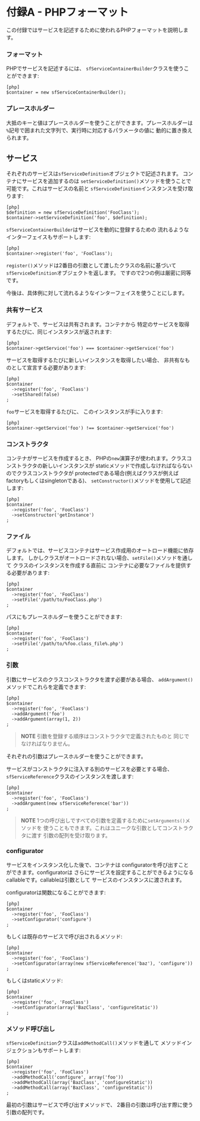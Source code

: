 付録A - PHPフォーマット
======================

この付録ではサービスを記述するために使われるPHPフォーマットを説明します。

### フォーマット

PHPでサービスを記述するには、
`sfServiceContainerBuilder`クラスを使うことができます:

    [php]
    $container = new sfServiceContainerBuilder();

### プレースホルダー

大抵のキーと値はプレースホルダーを使うことができます。プレースホルダーは
`%`記号で囲まれた文字列で、実行時に対応するパラメータの値に
動的に置き換えられます。

サービス
--------

それぞれのサービスは`sfServiceDefinition`オブジェクトで記述されます。
コンテナにサービスを追加するのは
`setServiceDefinition()`メソッドを使うことで可能です。これはサービスの名前と
`sfServiceDefinition`インスタンスを受け取ります:

    [php]
    $definition = new sfServiceDefinition('FooClass');
    $container->setServiceDefinition('foo', $definition);

`sfServiceContainerBuilder`はサービスを動的に登録するための
流れるようなインターフェイスもサポートします:

    [php]
    $container->register('foo', 'FooClass');

`register()`メソッドは2番目の引数として渡したクラスの名前に基づいて
`sfServiceDefinition`オブジェクトを返します。
ですので2つの例は厳密に同等です。

今後は、具体例に対して流れるようなインターフェイスを使うことにします。

### 共有サービス

デフォルトで、サービスは共有されます。コンテナから
特定のサービスを取得するたびに、同じインスタンスが返されます:

    [php]
    $container->getService('foo') === $container->getService('foo')

サービスを取得するたびに新しいインスタンスを取得したい場合、
非共有なものとして宣言する必要があります:

    [php]
    $container
      ->register('foo', 'FooClass')
      ->setShared(false)
    ;

`foo`サービスを取得するたびに、
このインスタンスが手に入ります:

    [php]
    $container->getService('foo') !== $container->getService('foo')

### コンストラクタ

コンテナがサービスを作成するとき、
PHPの`new`演算子が使われます。クラスコンストラクタの新しいインスタンスが
staticメソッドで作成しなければならないのでクラスコンストラクタが
protectedである場合(例えばクラスが例えばfactoryもしくはsingletonである)、
`setConstructor()`メソッドを使用して記述します:

    [php]
    $container
      ->register('foo', 'FooClass')
      ->setConstructor('getInstance')
    ;

### ファイル

デフォルトでは、サービスコンテナはサービス作成用のオートロード機能に依存します。
しかしクラスがオートロードされない場合、`setFile()`メソッドを通して
クラスのインスタンスを作成する直前に
コンテナに必要なファイルを提供する必要があります:

    [php]
    $container
      ->register('foo', 'FooClass')
      ->setFile('/path/to/FooClass.php')
    ;

パスにもプレースホルダーを使うことができます:

    [php]
    $container
      ->register('foo', 'FooClass')
      ->setFile('/path/to/%foo.class_file%.php')
    ;

### 引数

引数にサービスのクラスコンストラクタを渡す必要がある場合、
`addArgument()`メソッドでこれらを定義できます:

    [php]
    $container
      ->register('foo', 'FooClass')
      ->addArgument('foo')
      ->addArgument(array(1, 2))
    ;

>**NOTE**
>引数を登録する順序はコンストラクタで定義されたものと
>同じでなければなりません。

それぞれの引数はプレースホルダーを使うことができます。

サービスがコンストラクタに注入する別のサービスを必要とする場合、
`sfServiceReference`クラスのインスタンスを渡します:

    [php]
    $container
      ->register('foo', 'FooClass')
      ->addArgument(new sfServiceReference('bar'))
    ;

>**NOTE**
>1つの呼び出しですべての引数を定義するために`setArguments()`メソッドを
>使うこともできます。これはユニークな引数としてコンストラクタに渡す
>引数の配列を受け取ります。

### configurator

サービスをインスタンス化した後で、コンテナは
configuratorを呼び出すことができます。configuratorは
さらにサービスを設定することができるようになるcallableです。callableは引数として
サービスのインスタンスに渡されます。

configuratorは関数になることができます:

    [php]
    $container
      ->register('foo', 'FooClass')
      ->setConfigurator('configure')
    ;

もしくは既存のサービスで呼び出されるメソッド:

    [php]
    $container
      ->register('foo', 'FooClass')
      ->setConfigurator(array(new sfServiceReference('baz'), 'configure'))
    ;

もしくはstaticメソッド:

    [php]
    $container
      ->register('foo', 'FooClass')
      ->setConfigurator(array('BazClass', 'configureStatic'))
    ;

### メソッド呼び出し

`sfServiceDefinition`クラスは`addMethodCall()`メソッドを通して
メソッドインジェクションもサポートします:

    [php]
    $container
      ->register('foo', 'FooClass')
      ->addMethodCall('configure', array('foo'))
      ->addMethodCall(array('BazClass', 'configureStatic'))
      ->addMethodCall(array('BazClass', 'configureStatic'))
    ;

最初の引数はサービスで呼び出すメソッドで、
2番目の引数は呼び出す際に使う引数の配列です。

